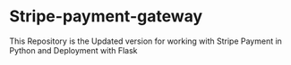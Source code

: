 # Stripe-payment-gateway
This Repository is the Updated version for working with Stripe Payment in Python and Deployment with Flask
